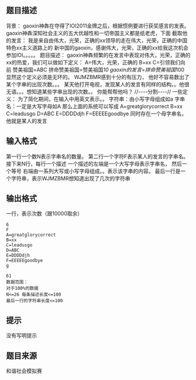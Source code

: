 


## 题目描述
背景：
gaoxin神犇在夺得了IOI2011金牌之后，根据惯例要进行获奖感言的发表。
gaoxin神犇深知社会主义的五大优越性和一切帝国主义都是纸老虎，下面
截取他的发言：
我是来自由伟大，光荣，正确的xx领导的走在伟大，光荣，正确的中国特色xx主义道路上的
新中国的gaoxin，感谢伟大，光荣，正确的xx给我这次机会参加IOI。。。。。
题目描述：
gaoxin神犇频繁的在发言中表现对伟大，光荣，正确的xx的热爱，我们可以做如下定义：
A=伟大，光荣，正确的
B=xx
C=引领我们向前
赞美祖国=ABC
拼命赞美祖国=赞美祖国*10
gaoxin的发言=拼命赞美祖国*100
显然这个定义必须是无环的。
WJMZBMR感到十分的有压力，
他好不容易数出了某个字串的出现次数。。。
某天他打开电视，发现某人的发言有同样的结构。。他很无语。。。想知道某些字串出现的次数。。
你能帮帮他吗？
//----分割----//
一些定义：
为了简化期间，在输入中用英文表示。。
字符串：由小写字母组成如a
字串名：一定是大写字母如A
那么上面的系统可以写成
A=greatglorycorrect
B=xx
C=leadusgo
D=ABC
E=DDDDdjh
F=EEEEEgoodbye
同时存在一个母字串名，他就是某人的发言
## 输入格式
第一行一个数N表示字串名的数量。
第二行一个字符F表示某人的发言的字串名。
接下来N行，每行一个描述
一个描述的左端是一个大写字母表示字串名，
然后一个等号
右端由一系列大写或小写字母组成。。表示该字串的内容。
最后一行是一个字符串，表示WJMZBMR想知道出现了几次的字符串
## 输出格式
一行，表示次数（跟10000取余）

```input1
6
F
A=greatglorycorrect
B=xx
C=leadusgo
D=ABC
E=DDDDdjh
F=EEEEEgoodbye
g

```

```output1
61
数据范围：
对于100%的数据
N<=26 每条描述长度<=100
最后一行的字符串长度<=100
```

## 提示
没有写明提示
## 题目来源
和谐社会模拟赛


